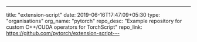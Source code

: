 ---
title: "extension-script"
date: 2019-06-16T17:47:09+05:30
type: "organisations"
org_name: "pytorch"
repo_desc: "Example repository for custom C++/CUDA operators for TorchScript"
repo_link: https://github.com/pytorch/extension-script---
